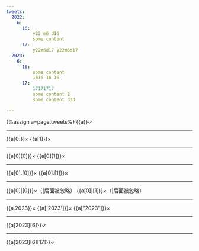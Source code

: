 ```yaml
---
tweets:
  2022:
    6:
      16:
          y22 m6 d16
          some content
      17:
          y22m6d17 y22m6d17
  2023:
    6:
      16:
          some content
          1616 16 16
      17:
          17171717
          some content 2
          some content 333

---
```

{%assign a=page.tweets%}
{{a}}✓

---
{{a[0]}}×
{{a[1]}}×

---
{{a[0][0]}}×
{{a[0][1]}}×

---
{{a[0].[0]}}×
{{a[0].[1]}}×

---
{{a[0]|[0]}}×（|后面被忽略）
{{a[0]|[1]}}×（|后面被忽略）

---
{{a.2023}}×
{{a['2023']}}×
{{a["2023"]}}×

---
{{a[2023][6]}}✓

---
{{a[2023][6][17]}}✓
